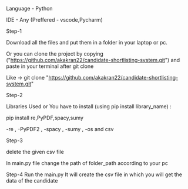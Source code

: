 Language - Python

IDE - Any (Preffered - vscode,Pycharm)

Step-1

Download all the files and put them in a folder in your laptop or pc.


Or you can clone the project by copying ("https://github.com/akakran22/candidate-shortlisting-system.git") and paste in your terminal after git clone 


Like  ->  git clone "https://github.com/akakran22/candidate-shortlisting-system.git"



Step-2 


Libraries Used or You have to install (using pip install library_name) :


pip install re,PyPDF,spacy,sumy


-re , 
-PyPDF2 , 
-spacy ,
-sumy ,
-os and csv 



Step-3


delete the given csv file 


In main.py file change the path of folder_path according to your pc


Step-4
Run the main.py 
It will create the csv file in which you will get the data of the candidate



 

